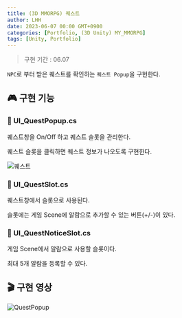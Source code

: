 ```yaml
---
title: (3D MMORPG) 퀘스트
author: LHH
date: 2023-06-07 00:00 GMT+0900
categories: [Portfolio, (3D Unity) MY_MMORPG]
tags: [Unity, Portfolio]
---
```


> 구현 기간 : 06.07

`NPC`로 부터 받은 퀘스트를 확인하는 `퀘스트 Popup`을 구현한다.

## 🎮 구현 기능
### 📝 UI_QuestPopup.cs
퀘스트창을 On/Off 하고 퀘스트 슬롯을 관리한다.

퀘스트 슬롯을 클릭하면 퀘스트 정보가 나오도록 구현한다.

![퀘스트](https://github.com/LHuHyeon/MY_MMORPG/assets/110723307/3247c897-8392-4095-bf2e-fc164bb2655c)

### 📝 UI_QuestSlot.cs
퀘스트창에서 슬롯으로 사용된다.

슬롯에는 게임 Scene에 알람으로 추가할 수 있는 버튼(+/-)이 있다.

### 📝 UI_QuestNoticeSlot.cs
게임 Scene에서 알람으로 사용할 슬롯이다.

최대 5개 알람을 등록할 수 있다.

## 🎬 구현 영상
![QuestPopup](https://github.com/LHuHyeon/MY_MMORPG/assets/110723307/fb9dada7-1369-438a-88e7-1faab67f5976)
